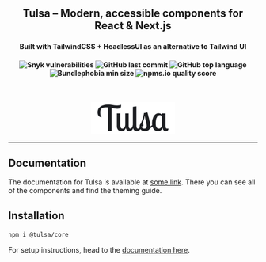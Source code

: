 <!-- markdownlint-disable MD033 MD041 -->

<br />

<h2 align="center">

Tulsa – Modern, accessible components for React & Next.js

</h2>

<h4 align="center">
  <b>Built with TailwindCSS + HeadlessUI as an alternative to Tailwind UI</b>
</h4>

<h4 align="center">
    <img alt="Snyk vulnerabilities" src="https://shields.io/snyk/vulnerabilities/github/dilan-dio4/tulsa?style=flat-square" />
    <img alt="GitHub last commit" src="https://img.shields.io/github/last-commit/dilan-dio4/tulsa?style=flat-square">
    <img alt="GitHub top language" src="https://img.shields.io/github/languages/top/dilan-dio4/tulsa?style=flat-square">
    <img alt="Bundlephobia min size" src="https://img.shields.io/bundlephobia/min/react?style=flat-square">
    <img alt="npms.io quality score" src="https://img.shields.io/npms-io/quality-score/tulsa?style=flat-square">
</h4>

<br />

<p align="center">
  <img src="packages/docs/static/img/tulsa-min-background.png" width="170" alt="Keagate Icon">
</p>

<hr />

## Documentation

The documentation for Tulsa is available at [some link](https://asdf.com). There you can see all of the components and find the theming guide.

## Installation

```bash
npm i @tulsa/core
```

For setup instructions, head to the [documentation here](https://asdf.com).
